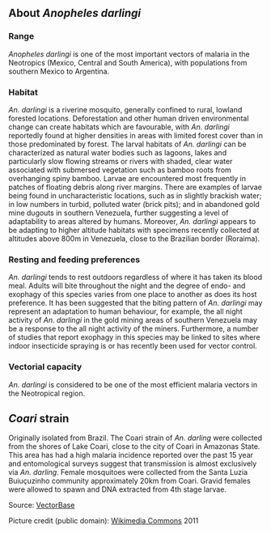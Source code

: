 About *Anopheles darlingi*
--------------------------

### Range

*Anopheles darlingi* is one of the most important vectors of malaria in
the Neotropics (Mexico, Central and South America), with populations
from southern Mexico to Argentina.

### Habitat

*An. darlingi* is a riverine mosquito, generally confined to rural,
lowland forested locations. Deforestation and other human driven
environmental change can create habitats which are favourable, with *An.
darlingi* reportedly found at higher densities in areas with limited
forest cover than in those predominated by forest. The larval habitats
of *An. darlingi* can be characterized as natural water bodies such as
lagoons, lakes and particularly slow flowing streams or rivers with
shaded, clear water associated with submersed vegetation such as bamboo
roots from overhanging spiny bamboo. Larvae are encountered most
frequently in patches of floating debris along river margins. There are
examples of larvae being found in uncharacteristic locations, such as in
slightly brackish water; in low numbers in turbid, polluted water (brick
pits); and in abandoned gold mine dugouts in southern Venezuela, further
suggesting a level of adaptability to areas altered by humans. Moreover,
*An. darlingi* appears to be adapting to higher altitude habitats with
specimens recently collected at altitudes above 800m in Venezuela, close
to the Brazilian border (Roraima).

### Resting and feeding preferences

*An. darlingi* tends to rest outdoors regardless of where it has taken
its blood meal. Adults will bite throughout the night and the degree of
endo- and exophagy of this species varies from one place to another as
does its host preference. It has been suggested that the biting pattern
of *An. darlingi* may represent an adaptation to human behaviour, for
example, the all night activity of *An. darlingi* in the gold mining
areas of southern Venezuela may be a response to the all night activity
of the miners. Furthermore, a number of studies that report exophagy in
this species may be linked to sites where indoor insecticide spraying is
or has recently been used for vector control.

### Vectorial capacity

*An. darlingi* is considered to be one of the most efficient malaria
vectors in the Neotropical region.

*Coari* strain
--------------

Originally isolated from Brazil. The Coari strain of *An. darling* were
collected from the shores of Lake Coari, close to the city of Coari in
Amazonas State. This area has had a high malaria incidence reported over
the past 15 year and entomological surveys suggest that transmission is
almost exclusively via *An. darling*. Female mosquitoes were collected
from the Santa Luzia Buiuçuzinho community approximately 20km from
Coari. Gravid females were allowed to spawn and DNA extracted from 4th
stage larvae.

Source:
[VectorBase](https://www.vectorbase.org/organisms/anopheles-darlingi)

Picture credit (public domain): [Wikimedia
Commons](http://commons.wikimedia.org/wiki/File:Anophelesdarlingi.jpg)
2011
